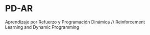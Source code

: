 # PD-AR
Aprendizaje por Refuerzo y Programación Dinámica // Reinforcement Learning and Dynamic Programming
